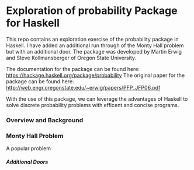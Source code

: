 # Exploration of probability Package for Haskell

This repo contains an exploration exercise of the probability package in Haskell. I have added an additional run through of the Monty Hall problem but with an additional door. The package was developed by Martin Erwig and Steve Kollmansberger of Oregon State University. 

The documentation for the package can be found here: https://hackage.haskell.org/package/probability
The original paper for the package can be found here: http://web.engr.oregonstate.edu/~erwig/papers/PFP_JFP06.pdf

With the use of this package, we can leverage the advantages of Haskell to solve discrete probability problems with efficent and concise programs. 

### Overview and Background




### Monty Hall Problem

A popular problem 




##### Additional Doors





